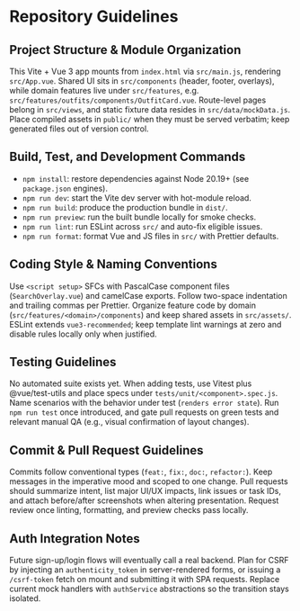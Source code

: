 # Repository Guidelines

## Project Structure & Module Organization
This Vite + Vue 3 app mounts from `index.html` via `src/main.js`, rendering `src/App.vue`. Shared UI sits in `src/components` (header, footer, overlays), while domain features live under `src/features`, e.g. `src/features/outfits/components/OutfitCard.vue`. Route-level pages belong in `src/views`, and static fixture data resides in `src/data/mockData.js`. Place compiled assets in `public/` when they must be served verbatim; keep generated files out of version control.

## Build, Test, and Development Commands
- `npm install`: restore dependencies against Node 20.19+ (see `package.json` engines).
- `npm run dev`: start the Vite dev server with hot-module reload.
- `npm run build`: produce the production bundle in `dist/`.
- `npm run preview`: run the built bundle locally for smoke checks.
- `npm run lint`: run ESLint across `src/` and auto-fix eligible issues.
- `npm run format`: format Vue and JS files in `src/` with Prettier defaults.

## Coding Style & Naming Conventions
Use `<script setup>` SFCs with PascalCase component files (`SearchOverlay.vue`) and camelCase exports. Follow two-space indentation and trailing commas per Prettier. Organize feature code by domain (`src/features/<domain>/components`) and keep shared assets in `src/assets/`. ESLint extends `vue3-recommended`; keep template lint warnings at zero and disable rules locally only when justified.

## Testing Guidelines
No automated suite exists yet. When adding tests, use Vitest plus @vue/test-utils and place specs under `tests/unit/<component>.spec.js`. Name scenarios with the behavior under test (`renders error state`). Run `npm run test` once introduced, and gate pull requests on green tests and relevant manual QA (e.g., visual confirmation of layout changes).

## Commit & Pull Request Guidelines
Commits follow conventional types (`feat:`, `fix:`, `doc:`, `refactor:`). Keep messages in the imperative mood and scoped to one change. Pull requests should summarize intent, list major UI/UX impacts, link issues or task IDs, and attach before/after screenshots when altering presentation. Request review once linting, formatting, and preview checks pass locally.

## Auth Integration Notes
Future sign-up/login flows will eventually call a real backend. Plan for CSRF by injecting an `authenticity_token` in server-rendered forms, or issuing a `/csrf-token` fetch on mount and submitting it with SPA requests. Replace current mock handlers with `authService` abstractions so the transition stays isolated.
